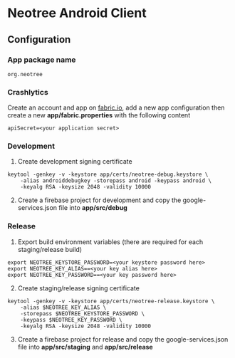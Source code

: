 # Neotree Android Client

## Configuration

### App package name

```
org.neotree
```

### Crashlytics
Create an account and app on [fabric.io](https://fabric.io), add a new app configuration then create a new **app/fabric.properties** with the following content

```
apiSecret=<your application secret>
```

### Development

1) Create development signing certificate

```
keytool -genkey -v -keystore app/certs/neotree-debug.keystore \
	-alias androiddebugkey -storepass android -keypass android \
	-keyalg RSA -keysize 2048 -validity 10000
```

2) Create a firebase project for development and copy the google-services.json file into **app/src/debug**

### Release

1) Export build environment variables (there are required for each staging/release build)

```
export NEOTREE_KEYSTORE_PASSWORD=<your keystore password here>
export NEOTREE_KEY_ALIAS==<your key alias here>
export NEOTREE_KEY_PASSWORD==<your key password here>
```

2) Create staging/release signing certificate

```
keytool -genkey -v -keystore app/certs/neotree-release.keystore \
	-alias $NEOTREE_KEY_ALIAS \
	-storepass $NEOTREE_KEYSTORE_PASSWORD \
	-keypass $NEOTREE_KEY_PASSWORD \
	-keyalg RSA -keysize 2048 -validity 10000
```

3) Create a firebase project for release and copy the google-services.json file into **app/src/staging** and **app/src/release**
